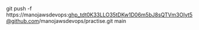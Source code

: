  git push -f https://manojawsdevops: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@github.com/manojawsdevops/practise.git main
